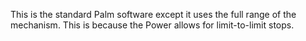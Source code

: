 This is the standard Palm software except it uses the full range of the mechanism. This is because the Power allows for limit-to-limit stops.
